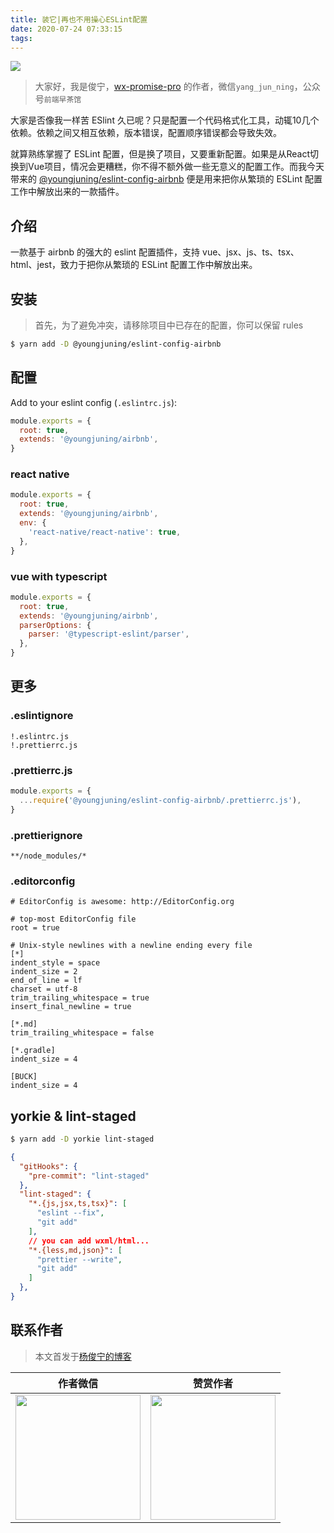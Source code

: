 ```yaml
---
title: 装它|再也不用操心ESLint配置
date: 2020-07-24 07:33:15
tags:
---
```


![](https://i.loli.net/2020/07/24/aGtwAFpOXledCUc.png)

<!--more-->

> 大家好，我是俊宁，[wx-promise-pro](https://github.com/youngjuning/wx-promise-pro) 的作者，微信`yang_jun_ning`，公众号`前端早茶馆`

大家是否像我一样苦 ESlint 久已呢？只是配置一个代码格式化工具，动辄10几个依赖。依赖之间又相互依赖，版本错误，配置顺序错误都会导致失效。

就算熟练掌握了 ESLint 配置，但是换了项目，又要重新配置。如果是从React切换到Vue项目，情况会更糟糕，你不得不额外做一些无意义的配置工作。而我今天带来的 [@youngjuning/eslint-config-airbnb](https://github.com/youngjuning/eslint-config-airbnb) 便是用来把你从繁琐的 ESLint 配置工作中解放出来的一款插件。

## 介绍

一款基于 airbnb 的强大的 eslint 配置插件，支持 vue、jsx、js、ts、tsx、html、jest，致力于把你从繁琐的 ESLint 配置工作中解放出来。

## 安装

> 首先，为了避免冲突，请移除项目中已存在的配置，你可以保留 rules

```sh
$ yarn add -D @youngjuning/eslint-config-airbnb
```

## 配置

Add to your eslint config (`.eslintrc.js`):

```js
module.exports = {
  root: true,
  extends: '@youngjuning/airbnb',
}
```

### react native

```js
module.exports = {
  root: true,
  extends: '@youngjuning/airbnb',
  env: {
    'react-native/react-native': true,
  },
}
```

### vue with typescript

```js
module.exports = {
  root: true,
  extends: '@youngjuning/airbnb',
  parserOptions: {
    parser: '@typescript-eslint/parser',
  },
}
```

## 更多

### .eslintignore

```
!.eslintrc.js
!.prettierrc.js
```

### .prettierrc.js

```js
module.exports = {
  ...require('@youngjuning/eslint-config-airbnb/.prettierrc.js'),
}
```

### .prettierignore

```
**/node_modules/*
```

### .editorconfig

```
# EditorConfig is awesome: http://EditorConfig.org

# top-most EditorConfig file
root = true

# Unix-style newlines with a newline ending every file
[*]
indent_style = space
indent_size = 2
end_of_line = lf
charset = utf-8
trim_trailing_whitespace = true
insert_final_newline = true

[*.md]
trim_trailing_whitespace = false

[*.gradle]
indent_size = 4

[BUCK]
indent_size = 4
```

## yorkie & lint-staged

```sh
$ yarn add -D yorkie lint-staged
```

```json
{
  "gitHooks": {
    "pre-commit": "lint-staged"
  },
  "lint-staged": {
    "*.{js,jsx,ts,tsx}": [
      "eslint --fix",
      "git add"
    ],
    // you can add wxml/html...
    "*.{less,md,json}": [
      "prettier --write",
      "git add"
    ]
  },
}
```

## 联系作者

> 本文首发于[杨俊宁的博客](https://youngjuning.js.org/)

|                           作者微信                           |                           赞赏作者                           |
| :----------------------------------------------------------: | :----------------------------------------------------------: |
| <img src="https://i.loli.net/2020/02/22/q2tLiGYvhIxm3Fl.jpg" width="200px"/> | <img src="https://i.loli.net/2020/02/23/q56X1eYZuITQpsj.png" width="200px"/> |
